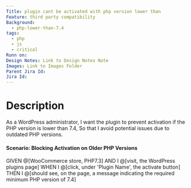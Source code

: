 ```yaml
---
Title: plugin cant be activated with php version lower than
Feature: third party compatibility
Background:
  - php-lower-than-7.4
tags:
  - php
  - js
  - critical
Runn on: 
Design Notes: Link to Design Notes Note
Images: Link to Images Folder
Parent Jira Id: 
Jira Id: 
---
```


# Description

As a WordPress administrator,
I want the plugin to prevent activation if the PHP version is lower than 7.4,
So that I avoid potential issues due to outdated PHP versions.

#### Scenario: Blocking Activation on Older PHP Versions

GIVEN @[WooCommerce store, PHP7.3]
AND I @[visit, the WordPress plugins page]
WHEN I @[click, under 'Plugin Name', the activate button]
THEN I @[should see, on the page, a message indicating the required minimum PHP version of 7.4]
